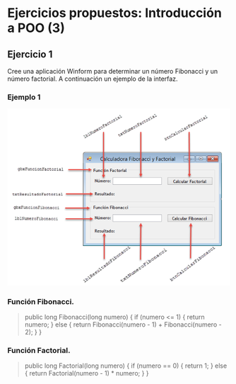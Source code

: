 # Ejercicios propuestos: Introducción a POO (3)

## Ejercicio 1
Cree una aplicación Winform para determinar un número Fibonacci y un número factorial.
A continuación un ejemplo de la interfaz.

### Ejemplo 1
<img src="https://github.com/maxilovera/net-basics/blob/master/12- Introduccion a Winforms/assets/Imagen1.png"/>

### Función Fibonacci.
<blockquote>
public long Fibonacci(long numero)
{
	if (numero <= 1)
	{
		return numero;
	}
	else
	{
		return Fibonacci(numero - 1) + Fibonacci(numero - 2);
	}
}
</blockquote>

### Función Factorial.

<blockquote>
public long Factorial(long numero)
{
	if (numero == 0)
	{
		return 1;
	}
	else
	{
		return Factorial(numero - 1) * numero;
	}
}
</blockquote>